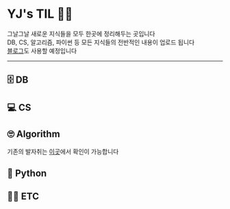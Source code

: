 # YJ's TIL 🕵️‍♀️

그날그날 새로운 지식들을 모두 한곳에 정리해두는 곳입니다　<br>
DB, CS, 알고리즘, 파이썬 등 모든 지식들의 전반적인 내용이 업로드 됩니다<br>
[블로그](https://fhwmqkfl.tistory.com/)도 사용할 예정입니다

---
## 🗄 DB

## 💻 CS

## 🙄 Algorithm
기존의 발자취는 [이곳](https://github.com/fhwmqkfl/coding_test)에서 확인이 가능합니다

## 🐍 Python

## 👩‍💻 ETC

